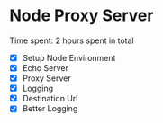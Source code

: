 Node Proxy Server
=========================

Time spent:  2 hours spent in total


- [x] Setup Node Environment
- [x] Echo Server
- [x] Proxy Server
- [x] Logging
- [x] Destination Url
- [x] Better Logging
